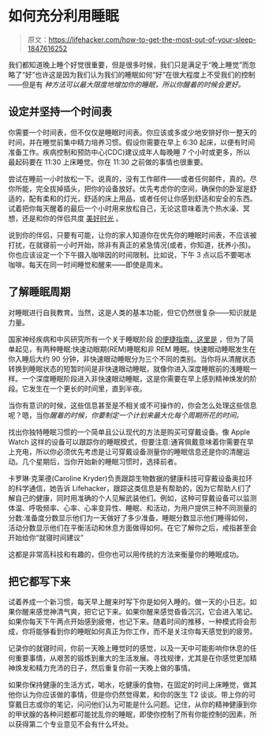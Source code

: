 # 如何充分利用睡眠

> 原文：<https://lifehacker.com/how-to-get-the-most-out-of-your-sleep-1847616252>

我们都知道晚上睡个好觉很重要，但是很多时候，我们只是满足于“晚上睡觉”而忽略了“好”也许这是因为我们认为我们的睡眠如何“好”在很大程度上不受我们的控制——但是有 *种方法可以最大限度地增加你的睡眠，所以你醒着的时候会更好。* 



## 设定并坚持一个时间表

你需要一个时间表，但不仅仅是睡眠时间表。你应该或多或少地安排好你一整天的时间，并在睡觉前集中精力培养习惯。假设你需要在早上 6:30 起床，以便有时间准备工作。疾病控制和预防中心(CDC)建议成年人每晚睡 7 个小时或更多，所以最起码要在 11:30 上床睡觉。你在 11:30 之前做的事情也很重要。

尝试在睡前一小时放松一下。说真的，没有工作邮件——或者任何邮件，真的。尽你所能，完全拔掉插头，把你的设备放好。优先考虑你的空间，确保你的卧室是舒适的，配有柔和的灯光，舒适的床上用品，或者任何让你感到舒适和安全的东西。试着把你每天醒着的最后一个小时用来放松自己，无论这意味着洗个热水澡、冥想，还是和你的伴侣共度 [美好时光](https://lifehacker.com/how-to-keep-a-relationship-alive-when-you-work-all-the-1847479257) 。

说到你的伴侣，只要有可能，让你的家人知道你在优先你的睡眠时间表，不应该被打扰，在就寝前一小时开始，除非有真正的紧急情况(或者，你知道，抚养小孩)。你也应该设定一个下午摄入咖啡因的时间限制。比如说，下午 3 点以后不要喝冰咖啡。每天在同一时间睡觉和醒来——即使是周末。

## **了解睡眠周期**

对睡眠进行自我教育。当然，这是人类的基本功能，但它仍然很复杂——知识就是力量。

国家神经疾病和中风研究所有一个关于睡眠阶段 [的便捷指南，这里是](https://www.ninds.nih.gov/Disorders/Patient-Caregiver-Education/Understanding-Sleep) ，但为了简单起见，有两种睡眠:快速动眼期(REM)睡眠和非 REM 睡眠。快速眼动睡眠发生在你入睡后大约 90 分钟，非快速眼动睡眠分为三个不同的类别。当你将从清醒状态转换到睡眠状态的短暂时间是非快速眼动睡眠，就像你进入深度睡眠前的浅睡眠一样。一个深度睡眠阶段进入非快速眼动睡眠，这是你需要在早上感到精神焕发的阶段。它发生在一个更长的时间里，直到半夜。

当你有意识的时候，这些信息甚至是不相关或不可操作的，你会怎么处理这些信息呢？嗯，当你*醒着的时候，你要制定一个计划来最大化每个周期所花的时间。*

找出你独特睡眠习惯的一个简单且公认现代的方法是购买可穿戴设备。像 Apple Watch 这样的设备可以跟踪你的睡眠模式，但要注意:通宵佩戴意味着你需要在早上充电，所以你必须优先考虑是让可穿戴设备测量你的睡眠信息还是你的清醒运动。几个星期后，当你开始新的睡眠习惯时，选择前者。

卡罗琳·克莱德(Caroline Kryder)负责跟踪生物数据的健康科技可穿戴设备奥拉环 的科学通信，她告诉 Lifehacker，跟踪这类信息是有帮助的，因为它帮助人们了解自己的健康，同时用准确的个人见解武装他们。例如，这种可穿戴设备可以监测体温、呼吸频率、心率、心率变异性、睡眠、和活动，为用户提供三种不同测量的分数:准备度分数显示他们为一天做好了多少准备，睡眠分数显示他们睡得如何，活动分数显示他们在平衡活动和休息方面做得如何。在它了解你之后，戒指甚至会开始给你“就寝时间建议”

这都是非常高科技和有趣的，但你也可以用传统的方法来衡量你的睡眠成功。

## **把它都写下来**

试着养成一个新习惯，每天早上醒来时写下你是如何入睡的。做一天的小日志。如果你醒来感觉神清气爽，把它记下来。如果你醒来感觉昏昏沉沉，它会进入笔记。如果你每天下午两点开始感到疲倦，也记下来。随着时间的推移，一种模式将会形成，你将能够看到你的睡眠如何真正为你工作，而不是关注你每天感觉到的疲劳。

记录你的就寝时间，你前一天晚上睡觉时的感觉，以及一天中可能影响你休息的任何重要事情，从艰苦的锻炼到重大的生活发展。寻找规律，尤其是在你感觉更加精神焕发和精力充沛的日子，然后重复你前一天晚上做的事情。

如果你保持健康的生活方式，喝水，吃健康的食物，在固定的时间上床睡觉，做其他你认为你应该做的事情，但是你仍然觉得累，和你的医生 T2 谈谈。带上你的可穿戴日志或你的笔记，问问他们认为可能是什么问题。记住，从你的精神健康到你的甲状腺的各种问题都可能扰乱你的睡眠，即使你控制了所有你能控制的因素，所以获得第二个专业意见不会有什么坏处。